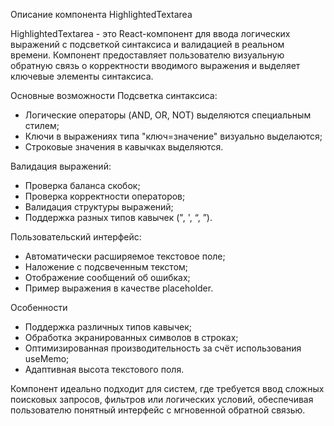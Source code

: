 Описание компонента HighlightedTextarea

HighlightedTextarea - это React-компонент для ввода логических выражений с подсветкой синтаксиса и валидацией в реальном времени. Компонент предоставляет пользователю визуальную обратную связь о корректности вводимого выражения и выделяет ключевые элементы синтаксиса.

Основные возможности
Подсветка синтаксиса:

- Логические операторы (AND, OR, NOT) выделяются специальным стилем;
- Ключи в выражениях типа "ключ=значение" визуально выделаются;
- Строковые значения в кавычках выделяются.

Валидация выражений:

- Проверка баланса скобок;
- Проверка корректности операторов;
- Валидация структуры выражений;
- Поддержка разных типов кавычек (", ', “, ”).

Пользовательский интерфейс:

- Автоматически расширяемое текстовое поле;
- Наложение с подсвеченным текстом;
- Отображение сообщений об ошибках;
- Пример выражения в качестве placeholder.

Особенности
- Поддержка различных типов кавычек;
- Обработка экранированных символов в строках;
- Оптимизированная производительность за счёт использования useMemo;
- Адаптивная высота текстового поля.

Компонент идеально подходит для систем, где требуется ввод сложных поисковых запросов, фильтров или логических условий, обеспечивая пользователю понятный интерфейс с мгновенной обратной связью.